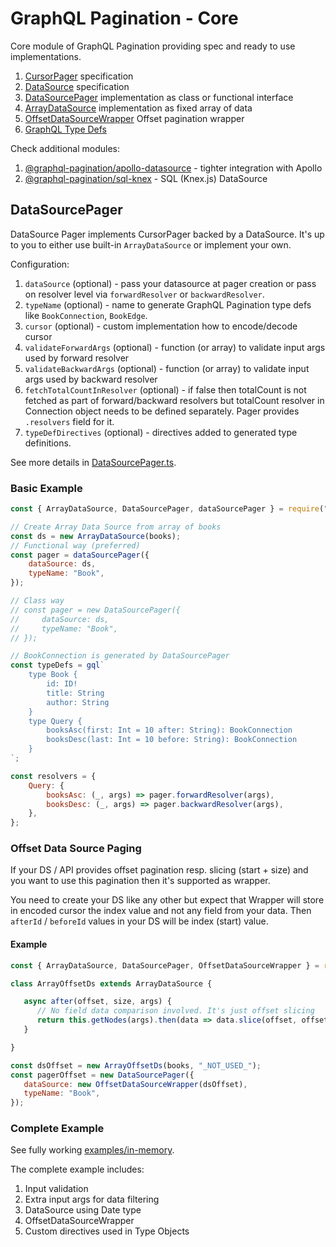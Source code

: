 # GraphQL Pagination - Core

Core module of GraphQL Pagination providing spec and ready to use implementations.

1. [CursorPager](src/CursorPagerSpec.ts) specification
2. [DataSource](src/datasource/DataSource.ts) specification
3. [DataSourcePager](src/DataSourcePager.ts) implementation as class or functional interface
4. [ArrayDataSource](src/datasource/ArrayDataSource.ts) implementation as fixed array of data
5. [OffsetDataSourceWrapper](src/datasource/OffsetDataSourceWrapper.ts) Offset pagination wrapper
6. [GraphQL Type Defs](src/TypeDefs.ts)

Check additional modules:
1. [@graphql-pagination/apollo-datasource](https://www.npmjs.com/package/@graphql-pagination/apollo-datasource) - tighter integration with Apollo
2. [@graphql-pagination/sql-knex](https://www.npmjs.com/package/@graphql-pagination/sql-knex) - SQL (Knex.js) DataSource

## DataSourcePager

DataSource Pager implements CursorPager backed by a DataSource. It's up to you to either use built-in `ArrayDataSource`
or implement your own.

Configuration:

1. `dataSource` (optional) - pass your datasource at pager creation or pass on resolver level via `forwardResolver` or `backwardResolver`.
2. `typeName` (optional) - name to generate GraphQL Pagination type defs like `BookConnection`, `BookEdge`.
3. `cursor` (optional) - custom implementation how to encode/decode cursor
4. `validateForwardArgs` (optional) - function (or array) to validate input args used by forward resolver
5. `validateBackwardArgs` (optional) - function (or array) to validate input args used by backward resolver
6. `fetchTotalCountInResolver` (optional) - if false then totalCount is not fetched as part of forward/backward resolvers
   but totalCount resolver in Connection object needs to be defined separately. Pager provides `.resolvers` field for it.
7. `typeDefDirectives` (optional) - directives added to generated type definitions.

See more details in [DataSourcePager.ts](./src/DataSourcePager.ts#19).

### Basic Example

```js
const { ArrayDataSource, DataSourcePager, dataSourcePager } = require("@graphql-pagination/core");

// Create Array Data Source from array of books
const ds = new ArrayDataSource(books);
// Functional way (preferred)
const pager = dataSourcePager({
    dataSource: ds,
    typeName: "Book",
});

// Class way
// const pager = new DataSourcePager({
//     dataSource: ds,
//     typeName: "Book",
// });

// BookConnection is generated by DataSourcePager
const typeDefs = gql`
    type Book {
        id: ID!
        title: String
        author: String
    }
    type Query {
        booksAsc(first: Int = 10 after: String): BookConnection
        booksDesc(last: Int = 10 before: String): BookConnection
    }
`;

const resolvers = {
    Query: {
        booksAsc: (_, args) => pager.forwardResolver(args),
        booksDesc: (_, args) => pager.backwardResolver(args),
    },
};
```

### Offset Data Source Paging

If your DS / API provides offset pagination resp. slicing (start + size) and you want to use this pagination then it's supported as wrapper.

You need to create your DS like any other but expect that Wrapper will store in encoded cursor the index value and not any field from your data.
Then `afterId` / `beforeId` values in your DS will be index (start) value.

#### Example

```js
const { ArrayDataSource, DataSourcePager, OffsetDataSourceWrapper } = require("@graphql-pagination/core");

class ArrayOffsetDs extends ArrayDataSource {

   async after(offset, size, args) {
      // No field data comparison involved. It's just offset slicing
      return this.getNodes(args).then(data => data.slice(offset, offset + size));
   }

}

const dsOffset = new ArrayOffsetDs(books, "_NOT_USED_");
const pagerOffset = new DataSourcePager({
   dataSource: new OffsetDataSourceWrapper(dsOffset),
   typeName: "Book",
});
```

### Complete Example

See fully working [examples/in-memory](../../examples/in-memory/index.js).

The complete example includes:

1. Input validation
2. Extra input args for data filtering
3. DataSource using Date type
4. OffsetDataSourceWrapper
5. Custom directives used in Type Objects
